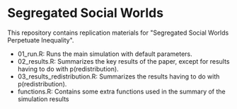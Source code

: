 # Segregated Social Worlds

This repository contains replication materials for "Segregated Social Worlds Perpetuate Inequality". 

+ 01_run.R: Runs the main simulation with default parameters. 
+ 02_results.R: Summarizes the key results of the paper, except for results having to do with p(redistribution). 
+ 03_results_redistribution.R: Summarizes the results having to do with p(redistribution). 
+ functions.R: Contains some extra functions used in the summary of the simulation results